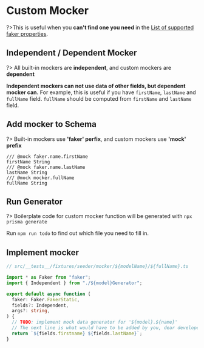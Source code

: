 # Custom Mocker

?>This is useful when you **can't find one you need** in the
[List of supported faker properties](data/supported-faker).

## Independent / Dependent Mocker

?> All built-in mockers are **independent**, and custom mockers are
**dependent**

**Independent mockers can not use data of other fields, but dependent mocker
can.** For example, this is useful if you have `firstName`, `lastName` and
`fullName` field. `fullName` should be computed from `firstName` and `lastName`
field.

## Add mocker to Schema

?> Built-in mockers use **'faker' perfix**, and custom mockers use **'mock'
prefix**

```prisma
/// @mock faker.name.firstName
firstName String
/// @mock faker.name.lastName
lastName String
/// @mock mocker.fullName
fullName String
```

## Run Generator

?> Boilerplate code for custom mocker function will be generated with
`npx prisma generate`

Run `npm run todo` to find out which file you need to fill in.

## Implement mocker

```ts
// src/__tests__/fixtures/seeder/mocker/${modelName}/${fullName}.ts

import * as Faker from "faker";
import { Independent } from "./${model}Generator";

export default async function (
  faker: Faker.FakerStatic,
  fields?: Independent,
  args?: string,
) {
  // TODO: implement mock data generator for '${model}.${name}'
  // The next line is what would have to be added by you, dear developer.
  return `${fields.firstname} ${fields.lastName}`;
}
```
